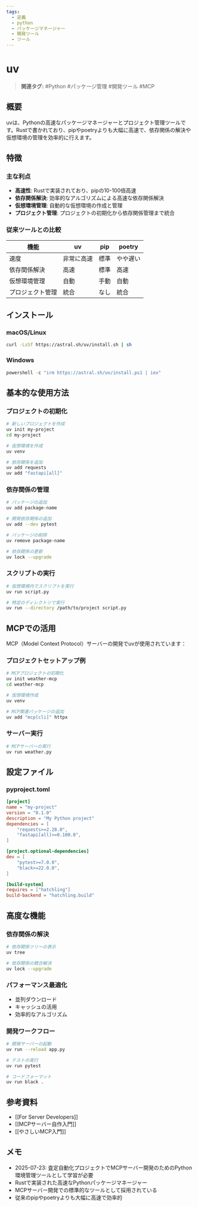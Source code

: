 ```yaml
---
tags:
  - 定義
  - python
  - パッケージマネージャー
  - 開発ツール
  - ツール
---
```


# uv

> **関連タグ:** #Python #パッケージ管理 #開発ツール #MCP

## 概要

uvは、Pythonの高速なパッケージマネージャーとプロジェクト管理ツールです。Rustで書かれており、pipやpoetryよりも大幅に高速で、依存関係の解決や仮想環境の管理を効率的に行えます。

## 特徴

### 主な利点
- **高速性**: Rustで実装されており、pipの10-100倍高速
- **依存関係解決**: 効率的なアルゴリズムによる高速な依存関係解決
- **仮想環境管理**: 自動的な仮想環境の作成と管理
- **プロジェクト管理**: プロジェクトの初期化から依存関係管理まで統合

### 従来ツールとの比較
| 機能 | uv | pip | poetry |
|------|----|-----|--------|
| 速度 | 非常に高速 | 標準 | やや遅い |
| 依存関係解決 | 高速 | 標準 | 高速 |
| 仮想環境管理 | 自動 | 手動 | 自動 |
| プロジェクト管理 | 統合 | なし | 統合 |

## インストール

### macOS/Linux
```bash
curl -LsSf https://astral.sh/uv/install.sh | sh
```

### Windows
```powershell
powershell -c "irm https://astral.sh/uv/install.ps1 | iex"
```

## 基本的な使用方法

### プロジェクトの初期化
```bash
# 新しいプロジェクトを作成
uv init my-project
cd my-project

# 仮想環境を作成
uv venv

# 依存関係を追加
uv add requests
uv add "fastapi[all]"
```

### 依存関係の管理
```bash
# パッケージの追加
uv add package-name

# 開発依存関係の追加
uv add --dev pytest

# パッケージの削除
uv remove package-name

# 依存関係の更新
uv lock --upgrade
```

### スクリプトの実行
```bash
# 仮想環境内でスクリプトを実行
uv run script.py

# 特定のディレクトリで実行
uv run --directory /path/to/project script.py
```

## MCPでの活用

MCP（Model Context Protocol）サーバーの開発でuvが使用されています：

### プロジェクトセットアップ例
```bash
# MCPプロジェクトの初期化
uv init weather-mcp
cd weather-mcp

# 仮想環境作成
uv venv

# MCP関連パッケージの追加
uv add "mcp[cli]" httpx
```

### サーバー実行
```bash
# MCPサーバーの実行
uv run weather.py
```

## 設定ファイル

### pyproject.toml
```toml
[project]
name = "my-project"
version = "0.1.0"
description = "My Python project"
dependencies = [
    "requests>=2.28.0",
    "fastapi[all]>=0.100.0",
]

[project.optional-dependencies]
dev = [
    "pytest>=7.0.0",
    "black>=22.0.0",
]

[build-system]
requires = ["hatchling"]
build-backend = "hatchling.build"
```

## 高度な機能

### 依存関係の解決
```bash
# 依存関係ツリーの表示
uv tree

# 依存関係の競合解決
uv lock --upgrade
```

### パフォーマンス最適化
- 並列ダウンロード
- キャッシュの活用
- 効率的なアルゴリズム

### 開発ワークフロー
```bash
# 開発サーバーの起動
uv run --reload app.py

# テストの実行
uv run pytest

# コードフォーマット
uv run black .
```

## 参考資料

- [[For Server Developers]]
- [[MCPサーバー自作入門]]
- [[やさしいMCP入門]]

## メモ

- 2025-07-23: 査定自動化プロジェクトでMCPサーバー開発のためのPython環境管理ツールとして学習が必要
- Rustで実装された高速なPythonパッケージマネージャー
- MCPサーバー開発での標準的なツールとして採用されている
- 従来のpipやpoetryよりも大幅に高速で効率的 